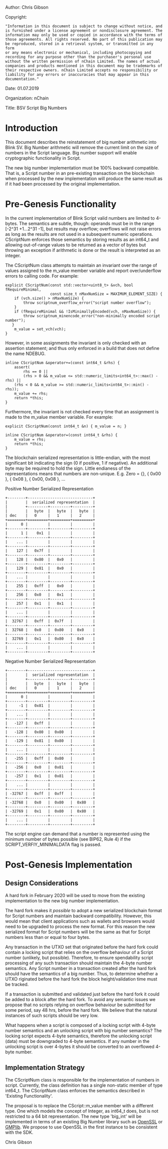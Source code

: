 Author: Chris Gibson

Copyright: 

    "Information in this document is subject to change without notice, and
    is furnished under a license agreement or nondisclosure agreement. The
    information may only be used or copied in accordance with the terms of
    those agreements. All rights reserved. No part of this publication may
    be reproduced, stored in a retrieval system, or transmitted in any form
    or any means electronic or mechanical, including photocopying and
    recording for any purpose other than the purchaser's personal use
    without the written permission of nChain Limited. The names of actual
    companies and products mentioned in this document may be trademarks of
    their respective owners. nChain Limited accepts no responsibility or
    liability for any errors or inaccuracies that may appear in this
    documentation."

Date: 01.07.2019

Organization: nChain

Title: BSV Script Big Numbers

Introduction
============

This document describes the reinstatement of big number arithmetic into
Blink SV. Big Number arithmetic will remove the current limit
on the size of numbers in the Script language. Big number support will
enable cryptographic functionality in Script.

The new big number implementation must be 100% backward compatible. That
is, a Script number in an pre-existing transaction on the blockchain
when processed by the new implementation will produce the same result as
if it had been processed by the original implementation.

Pre-Genesis Functionality
=========================

In the current implementation of Blink Script valid numbers are
limited to 4-bytes. The semantics are subtle, though: operands must be
in the range \[-2^31 +1...2^31 -1\], but results may overflow; overflows 
will not raise errors as long as the results are not used in a subsequent numeric operations.
CScriptNum enforces those semantics by storing results as an int64_t
and allowing out-of-range values to be returned as a vector of bytes but
throwing an exception if arithmetic is done or the result is interpreted
as an integer.

The CScriptNum class attempts to maintain an invariant over the range of
values assigned to the m_value member variable and report
over/underflow errors to calling code. For example:

    explicit CScriptNum(const std::vector<uint8_t> &vch, bool fRequireMinimal,
                        const size_t nMaxNumSize = MAXIMUM_ELEMENT_SIZE) {
        if (vch.size() > nMaxNumSize) {
            throw scriptnum_overflow_error("script number overflow");
        }
        if (fRequireMinimal && !IsMinimallyEncoded(vch, nMaxNumSize)) {
            throw scriptnum_minencode_error("non-minimally encoded script number");
       }
        m_value = set_vch(vch);
    }

However, in some assignments the invariant is only checked with an assertion statement;
and thus only enforced in a build that does not define the name NDEBUG.

    inline CScriptNum &operator+=(const int64_t &rhs) {
        assert(
            rhs == 0 ||
            (rhs > 0 && m_value <= std::numeric_limits<int64_t>::max() - rhs) ||
        (rhs < 0 && m_value >= std::numeric_limits<int64_t>::min() - rhs));
        m_value += rhs;
        return *this;
    }

Furthermore, the invariant is not checked every time that an assignment is made to the m_value member variable. 
For example:

    explicit CScriptNum(const int64_t &n) { m_value = n; }

    inline CScriptNum &operator=(const int64_t &rhs) {
        m_value = rhs;
        return *this;
    }

The blockchain serialized representation is little-endian, with the most
significant bit indicating the sign (0 if positive, 1 if negative). An
additional byte may be required to hold the sign. Little endianess of the
representations means that numbers are non-unique. 
E.g. Zero = {}, { 0x00 }, { 0x08 }, { 0x00, 0x08 }, ...

Positive Number Serialized Representation

    +--------+-----------------------------+
    |        |  serialized representation  |
    |        +---------+---------+---------+
    |        |   byte  |   byte  |   byte  |
    | dec    |   0     |   1     |   2     |
    +========+=========+=========+=========+
    |      0 |         |         |         |
    +--------+---------+---------+---------+
    |      1 |    0x1  |         |         |
    +--------+---------+---------+---------+
    |    ... |         |         |         |
    +--------+---------+---------+---------+
    |    127 |   0x7f  |         |         |
    +--------+---------+---------+---------+
    |    128 |   0x80  |   0x0   |         |
    +--------+---------+---------+---------+
    |    129 |   0x81  |   0x0   |         |
    +--------+---------+---------+---------+
    |    ... |         |         |         |
    +--------+---------+---------+---------+
    |    255 |   0xff  |   0x0   |         |
    +--------+---------+---------+---------+
    |    256 |   0x0   |   0x1   |         |
    +--------+---------+---------+---------+
    |    257 |   0x1   |   0x1   |         |
    +--------+---------+---------+---------+
    |    ... |         |         |         |
    +--------+---------+---------+---------+
    |  32767 |   0xff  |  0x7f   |         |
    +--------+---------+---------+---------+
    |  32768 |   0x0   |  0x80   |  0x0    |
    +--------+---------+---------+---------+
    |  32769 |   0x1   |  0x80   |  0x0    |
    +--------+---------+---------+---------+
    |    ... |         |         |         |
    +--------+---------+---------+---------+

Negative Number Serialized Representation

    +--------+-----------------------------+
    |        |  serialized representation  |
    |        +---------+---------+---------+
    |        |   byte  |   byte  |   byte  |
    | dec    |   0     |   1     |   2     |
    +========+=========+=========+=========+
    |      0 |         |         |         |
    +--------+---------+---------+---------+
    |     -1 |   0x81  |         |         |
    +--------+---------+---------+---------+
    |    ... |         |         |         |
    +--------+---------+---------+---------+
    |   -127 |   0xff  |         |         |
    +--------+---------+---------+---------+
    |   -128 |   0x80  |  0x80   |         |
    +--------+---------+---------+---------+
    |   -129 |   0x81  |  0x80   |         |
    +--------+---------+---------+---------+
    |    ... |         |         |         |
    +--------+---------+---------+---------+
    |   -255 |   0xff  |  0x80   |         |
    +--------+---------+---------+---------+
    |   -256 |   0x0   |  0x81   |         |
    +--------+---------+---------+---------+
    |   -257 |   0x1   |  0x81   |         |
    +--------+---------+---------+---------+
    |    ... |         |         |         |
    +--------+---------+---------+---------+
    | -32767 |   0xff  |  0xff   |         |
    +--------+---------+---------+---------+
    | -32768 |   0x0   |  0x80   |  0x80   |
    +--------+---------+---------+---------+
    | -32769 |   0x1   |  0x80   |  0x80   |
    +--------+---------+---------+---------+
    |    ... |         |         |         |
    +--------+---------+---------+---------+


The script engine can demand that a number is represented using the
minimum number of bytes possible (see BIP62, Rule 4) if the
SCRIPT_VERFIY_MINIMALDATA flag is passed.

Post-Genesis Implementation
=====================

Design Considerations
---------------------

A hard fork in February 2020 will be used to move from the existing
implementation to the new big number implementation.

The hard fork makes it *possible* to adopt a new serialized blockchain
format for Script numbers and maintain backward compatibility. However,
this would mean that client applications such as wallets and browsers
would need to be upgraded to process the new format. For this reason the
new serialized format for Script numbers will be the same as that for
Script numbers less than or equal to four bytes.

Any transaction in the UTXO set that originated before the hard fork
could contain a locking script that relies on the overflow behaviour of
a Script number (unlikely, but possible). Therefore, to ensure
spendability script processing of any such transaction should maintain the 4-byte number
semantics. Any Script number in a transaction created after the hard
fork should have the semantics of a big number. Thus, to determine
whether a UTXO riginated before the hard fork the block
height/validation time must be tracked.

If a transaction is submitted and validated just before the hard fork it
could be added to a block after the hard fork. To avoid any semantic
issues we propose that no scripts relying on overflow behaviour be
submitted for some period, say 48 hrs, before the hard fork. We believe
that the natural instances of such scripts should be very low.

What happens when a script is composed of a locking script with 4-byte
number semantics and an unlocking script with big number semantics? The
locking script expects 4-byte semantics, therefore the unlocking script
(data) must be downgraded to 4-byte semantics. If any number in the unlocking
script is over 4-bytes it should be converted to an overflowed 4-byte
number.

Implementation Strategy
-----------------------

The CScriptNum class is responsible for the implementation of numbers in
script. Currently, the class definition has a single non-static member
of type int64_t. The CScriptNum class enforces the semantics described
in 'Existing Functionality'.

The proposal is to replace the CScript::m_value member with a different
type. One which models the concept of Integer, as int64_t does, but is
not restricted to a 64 bit representation. The new type 'big_int' will
be implemented in terms of an existing Big Number library such as
[OpenSSL](http://www.openssl.org/docs/man1.0.2/man3/bn.html) or
[GMPlib](https://gmplib.org/). We propose to use OpenSSL in the first
instance to be consistent with the SDK.

Chris Gibson 

